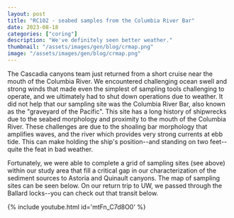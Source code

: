 ```yaml
---
layout: post
title: "RC102 - seabed samples from the Columbia River Bar"
date: 2023-08-18
categories: ["coring"]
description: "We've definitely seen better weather."
thumbnail: "/assets/images/gen/blog/crmap.png"
image: "/assets/images/gen/blog/crmap.png"
---
```


The Cascadia canyons team just returned from a short cruise near the mouth of the Columbia River. We encountered challenging ocean swell and strong winds that made even the simplest of sampling tools challenging to operate, and we ultimately had to shut down operations due to weather. It did not help that our sampling site was the Columbia River Bar, also known as the "graveyard of the Pacific". This site has a long history of shipwrecks due to the seabed morphology and proximity to the mouth of the Columbia River. These challenges are due to the shoaling bar morphology that amplifies waves, and the river which provides very strong currents at ebb tide. This can make holding the ship's position--and standing on two feet--quite the feat in bad weather.

Fortunately, we were able to complete a grid of sampling sites (see above) within our study area that fill a critical gap in our characterization of the sediment sources to Astoria and Quinault canyons. The map of sampling sites can be seen below. On our return trip to UW, we passed through the Ballard locks--you can check out that transit below.

{% include youtube.html id='mtFn_C7d8O0' %}